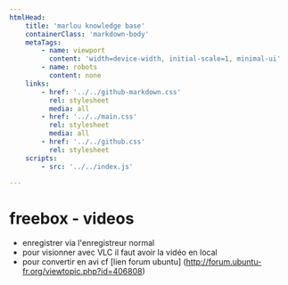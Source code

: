 ```yaml
---
htmlHead:
    title: 'marlou knowledge base' 
    containerClass: 'markdown-body'
    metaTags:
        - name: viewport
          content: 'width=device-width, initial-scale=1, minimal-ui'
        - name: robots
          content: none
    links:
        - href: '../../github-markdown.css'
          rel: stylesheet
          media: all
        - href: '../../main.css'
          rel: stylesheet
          media: all
        - href: '../../github.css'
          rel: stylesheet
    scripts:
        - src: '../../index.js'

---
```


# freebox - videos

- enregistrer via l'enregistreur normal
- pour visionner avec VLC il faut avoir la vidéo en local
- pour convertir en avi cf [lien forum ubuntu] (http://forum.ubuntu-fr.org/viewtopic.php?id=406808)
